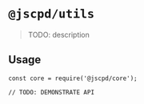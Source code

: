 # `@jscpd/utils`

> TODO: description

## Usage

```
const core = require('@jscpd/core');

// TODO: DEMONSTRATE API
```
